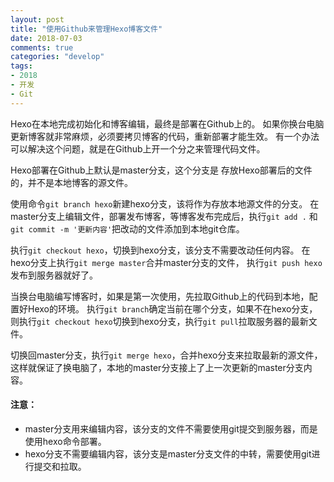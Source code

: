 ```yaml
---
layout: post
title: "使用Github来管理Hexo博客文件"
date: 2018-07-03
comments: true
categories: "develop"
tags:
- 2018
- 开发
- Git
---
```


Hexo在本地完成初始化和博客编辑，最终是部署在Github上的。
如果你换台电脑更新博客就非常麻烦，必须要拷贝博客的代码，重新部署才能生效。
有一个办法可以解决这个问题，就是在Github上开一个分之来管理代码文件。

<!-- more -->  


Hexo部署在Github上默认是master分支，这个分支是
存放Hexo部署后的文件的，并不是本地博客的源文件。

使用命令`git branch hexo`新建hexo分支，该将作为存放本地源文件的分支。
在master分支上编辑文件，部署发布博客，等博客发布完成后，执行`git add .`
和`git commit -m '更新内容'`把改动的文件添加到本地git仓库。

执行`git checkout hexo`，切换到hexo分支，该分支不需要改动任何内容。
在hexo分支上执行`git merge master`合并master分支的文件，
执行`git push hexo`发布到服务器就好了。

当换台电脑编写博客时，如果是第一次使用，先拉取Github上的代码到本地，配置好Hexo的环境。
执行`git branch`确定当前在哪个分支，如果不在hexo分支，
则执行`git checkout hexo`切换到hexo分支，执行`git pull`拉取服务器的最新文件。

切换回master分支，执行`git merge hexo`，合并hexo分支来拉取最新的源文件，
这样就保证了换电脑了，本地的master分支接上了上一次更新的master分支内容。


#### 注意：
* master分支用来编辑内容，该分支的文件不需要使用git提交到服务器，而是使用hexo命令部署。
* hexo分支不需要编辑内容，该分支是master分支文件的中转，需要使用git进行提交和拉取。
